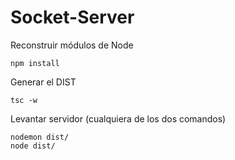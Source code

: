 # Socket-Server

Reconstruir módulos de Node
```
npm install 
```

Generar el DIST
```
tsc -w
```

Levantar servidor (cualquiera de los dos comandos)
```
nodemon dist/
node dist/
```
